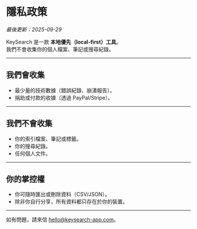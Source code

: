 # 隱私政策

_最後更新：2025-09-29_

KeySearch 是一款 **本地優先（local-first）工具**。  
我們不會收集你的個人檔案、筆記或搜尋紀錄。

---

## 我們會收集
- 最少量的技術數據（錯誤紀錄、崩潰報告）。  
- 捐助或付款的收據（透過 PayPal/Stripe）。  

---

## 我們不會收集
- 你的索引檔案、筆記或標籤。  
- 你的搜尋紀錄。  
- 任何個人文件。  

---

## 你的掌控權
- 你可隨時匯出或刪除資料（CSV/JSON）。  
- 除非你自行分享，所有資料都只存在於你的裝置。

---

如有問題，請來信 [hello@keysearch-app.com](mailto:hello@keysearch-app.com)。